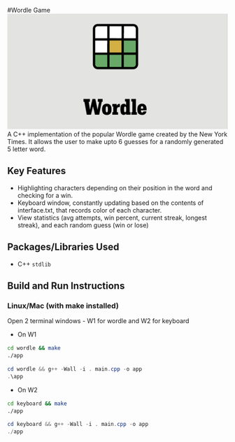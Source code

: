 #Wordle Game
![logo](wordle.png)
A C++ implementation of the popular Wordle game created by the New York Times. It allows the user to make upto 6 guesses for a randomly generated 5 letter word.
## Key Features
 -  Highlighting characters depending on their position in the word and checking for a win.
 -  Keyboard window, constantly updating based on the contents of interface.txt, that records color of each character.
 -  View statistics (avg attempts, win percent, current streak, longest streak), and each random guess (win or lose)
## Packages/Libraries Used
 - C++ `stdlib`
## Build and Run Instructions
### Linux/Mac (with make installed)
Open 2 terminal windows - W1 for wordle and W2 for keyboard
 - On W1
``` bash
cd wordle && make
./app
```
``` Powershell
cd wordle && g++ -Wall -i . main.cpp -o app
.\app
```
 - On W2
 ``` bash
cd keyboard && make
./app
```
``` Powershell
cd keyboard && g++ -Wall -i . main.cpp -o app
./app
```
